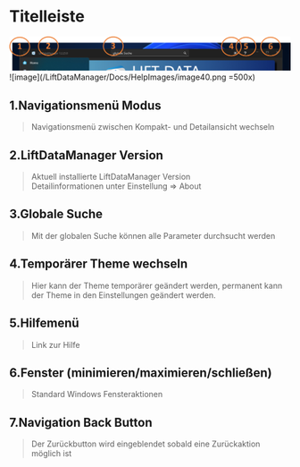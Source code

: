 # Titelleiste

![image](/LiftDataManager/Docs/HelpImages/image39.png)  
![image](/LiftDataManager/Docs/HelpImages/image40.png =500x)  

## 1.Navigationsmenü Modus

>Navigationsmenü zwischen Kompakt- und Detailansicht wechseln

## 2.LiftDataManager Version

>Aktuell installierte LiftDataManager Version  
>Detailinformationen unter Einstellung => About

## 3.Globale Suche

>Mit der globalen Suche können alle Parameter durchsucht werden

## 4.Temporärer Theme wechseln

>Hier kann der Theme temporärer geändert werden, permanent kann der Theme in den Einstellungen geändert werden.

## 5.Hilfemenü

>Link zur Hilfe

## 6.Fenster (minimieren/maximieren/schließen)

>Standard Windows Fensteraktionen

## 7.Navigation Back Button

>Der Zurückbutton wird eingeblendet sobald eine Zurückaktion möglich ist

[//]: # (Tags: Titelleiste | Navigationsmenü | Globale Suche  | Theme | Hilfe | Back Button)  
